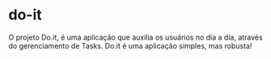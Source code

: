 # do-it
O projeto Do.it, é uma aplicação que auxilia os usuários no dia a dia, através do gerenciamento de Tasks. Do.it é uma aplicação simples, mas robusta!
